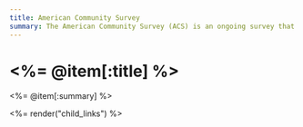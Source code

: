 ```yaml
---
title: American Community Survey
summary: The American Community Survey (ACS) is an ongoing survey that provides data every year -- giving communities the current information they need to plan investments and services. 
---
```


# <%= @item[:title] %>
<%= @item[:summary] %>

<%= render("child_links") %>
